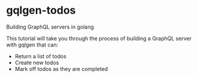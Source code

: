 # gqlgen-todos
Building GraphQL servers in golang

This tutorial will take you through the process of building a GraphQL server with gqlgen that can:

* Return a list of todos
* Create new todos
* Mark off todos as they are completed